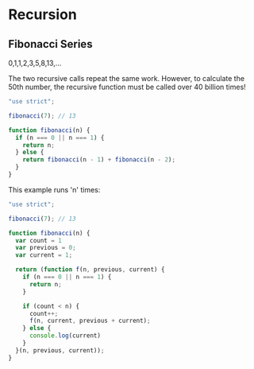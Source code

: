 # Recursion

## Fibonacci Series

0,1,1,2,3,5,8,13,...

The two recursive calls repeat the same work.
However, to calculate the 50th number, the recursive function must be called over 40 billion times!

```JavaScript
"use strict";

fibonacci(7); // 13

function fibonacci(n) {
  if (n === 0 || n === 1) {
    return n;
  } else {
    return fibonacci(n - 1) + fibonacci(n - 2);
  }
}
```

This example runs 'n' times:
```JavaScript
"use strict";

fibonacci(7); // 13

function fibonacci(n) {
  var count = 1
  var previous = 0;
  var current = 1;

  return (function f(n, previous, current) {
    if (n === 0 || n === 1) {
      return n;
    }

    if (count < n) {
      count++;
      f(n, current, previous + current);
    } else {
      console.log(current)
    }
  }(n, previous, current));
}
````
